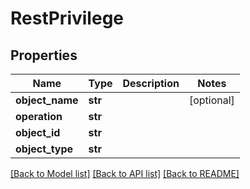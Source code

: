 # RestPrivilege

## Properties
Name | Type | Description | Notes
------------ | ------------- | ------------- | -------------
**object_name** | **str** |  | [optional] 
**operation** | **str** |  | 
**object_id** | **str** |  | 
**object_type** | **str** |  | 

[[Back to Model list]](../README.md#documentation-for-models) [[Back to API list]](../README.md#documentation-for-api-endpoints) [[Back to README]](../README.md)


